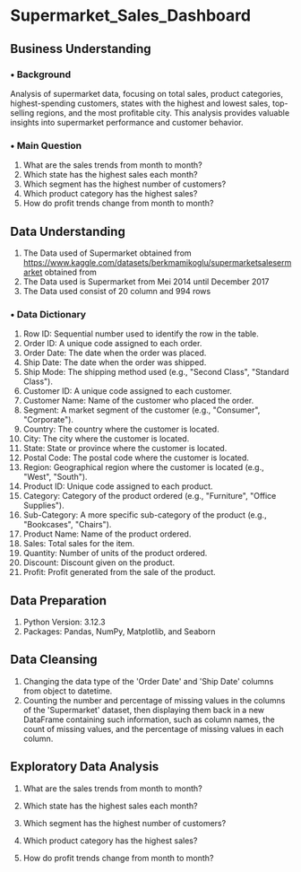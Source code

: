 # Supermarket_Sales_Dashboard

## Business Understanding
### • Background
Analysis of supermarket data, focusing on total sales, product categories, highest-spending customers, states with the highest and lowest sales, top-selling regions, and the most profitable city. This analysis provides valuable insights into supermarket performance and customer behavior.

### • Main Question
1. What are the sales trends from month to month?
2. Which state has the highest sales each month?
3. Which segment has the highest number of customers?
4. Which product category has the highest sales?
5. How do profit trends change from month to month? 

## Data Understanding
1. The Data used of Supermarket obtained from https://www.kaggle.com/datasets/berkmamikoglu/supermarketsalesermarket obtained from
2. The Data used is Supermarket from Mei 2014 until December 2017
3. The Data used consist of 20 column and 994 rows

### • Data Dictionary
1. Row ID: Sequential number used to identify the row in the table.
2. Order ID: A unique code assigned to each order.
3. Order Date: The date when the order was placed.
4. Ship Date: The date when the order was shipped.
5. Ship Mode: The shipping method used (e.g., "Second Class", "Standard Class").
6. Customer ID: A unique code assigned to each customer.
7. Customer Name: Name of the customer who placed the order.
8. Segment: A market segment of the customer (e.g., "Consumer", "Corporate").
9. Country: The country where the customer is located.
10. City: The city where the customer is located.
11. State: State or province where the customer is located. 
12. Postal Code: The postal code where the customer is located. 
13. Region: Geographical region where the customer is located (e.g., "West", "South"). 
14. Product ID: Unique code assigned to each product. 
15. Category: Category of the product ordered (e.g., "Furniture", "Office Supplies"). 
16. Sub-Category: A more specific sub-category of the product (e.g., "Bookcases", "Chairs"). 
17. Product Name: Name of the product ordered. 
18. Sales: Total sales for the item. 
19. Quantity: Number of units of the product ordered. 
20. Discount: Discount given on the product. 
21. Profit: Profit generated from the sale of the product.

## Data Preparation
1. Python Version: 3.12.3
2. Packages: Pandas, NumPy, Matplotlib, and Seaborn

## Data Cleansing
1. Changing the data type of the 'Order Date' and 'Ship Date' columns from object to datetime.
2. Counting the number and percentage of missing values in the columns of the 'Supermarket' dataset, then displaying them back in a new DataFrame containing such information, such as column names, the count of missing values, and the percentage of missing values in each column.

## Exploratory Data Analysis
1. What are the sales trends from month to month?
   
3. Which state has the highest sales each month?
4. Which segment has the highest number of customers?
5. Which product category has the highest sales?
6. How do profit trends change from month to month? 
